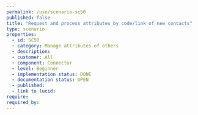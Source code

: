 ```yaml
---
permalink: /use/scenario-sc50
published: false
title: "Request and process attributes by code/link of new contacts"
type: scenario
properties:
  - id: SC50
  - category: Manage attributes of others
  - description:
  - customer: All
  - component: Connector
  - level: Beginner
  - implementation status: DONE
  - documentation status: OPEN
  - published:
  - link to lucid:
require:
required_by:
---
```

